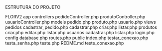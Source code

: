 ESTRUTURA DO PROJETO 

FLORV2
    app
        controllers
            pedidoController.php
            produtoController.php
            usuarioController.php
        models
            pedido.php
            produto.php
            usuario.php
        views
            pedidos
                cadastrar_pedido.php
                cadastrar.php
                criar.php
                listar.php
            produtos
                criar.php
                editar.php
                listar.php
            usuarios
                cadastrar.php
                listar.php
                login.php
    config
        database.php
        routes.php
    public
        index.php
        testar_conexao.php
        testa_senha.php
        teste.php
    REDME.md
    teste_conexao.php